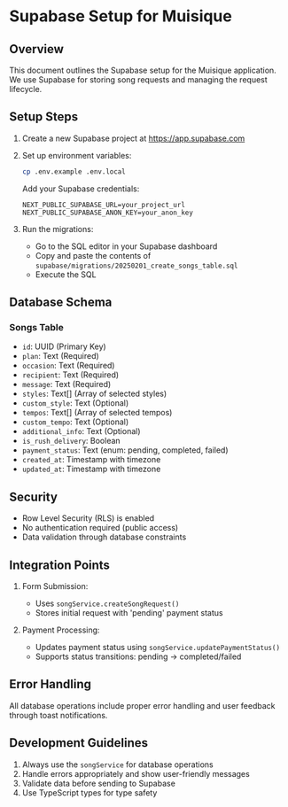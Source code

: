 # Supabase Setup for Muisique

## Overview
This document outlines the Supabase setup for the Muisique application. We use Supabase for storing song requests and managing the request lifecycle.

## Setup Steps

1. Create a new Supabase project at https://app.supabase.com

2. Set up environment variables:
   ```bash
   cp .env.example .env.local
   ```
   Add your Supabase credentials:
   ```
   NEXT_PUBLIC_SUPABASE_URL=your_project_url
   NEXT_PUBLIC_SUPABASE_ANON_KEY=your_anon_key
   ```

3. Run the migrations:
   - Go to the SQL editor in your Supabase dashboard
   - Copy and paste the contents of `supabase/migrations/20250201_create_songs_table.sql`
   - Execute the SQL

## Database Schema

### Songs Table
- `id`: UUID (Primary Key)
- `plan`: Text (Required)
- `occasion`: Text (Required)
- `recipient`: Text (Required)
- `message`: Text (Required)
- `styles`: Text[] (Array of selected styles)
- `custom_style`: Text (Optional)
- `tempos`: Text[] (Array of selected tempos)
- `custom_tempo`: Text (Optional)
- `additional_info`: Text (Optional)
- `is_rush_delivery`: Boolean
- `payment_status`: Text (enum: pending, completed, failed)
- `created_at`: Timestamp with timezone
- `updated_at`: Timestamp with timezone

## Security

- Row Level Security (RLS) is enabled
- No authentication required (public access)
- Data validation through database constraints

## Integration Points

1. Form Submission:
   - Uses `songService.createSongRequest()`
   - Stores initial request with 'pending' payment status

2. Payment Processing:
   - Updates payment status using `songService.updatePaymentStatus()`
   - Supports status transitions: pending → completed/failed

## Error Handling

All database operations include proper error handling and user feedback through toast notifications.

## Development Guidelines

1. Always use the `songService` for database operations
2. Handle errors appropriately and show user-friendly messages
3. Validate data before sending to Supabase
4. Use TypeScript types for type safety
